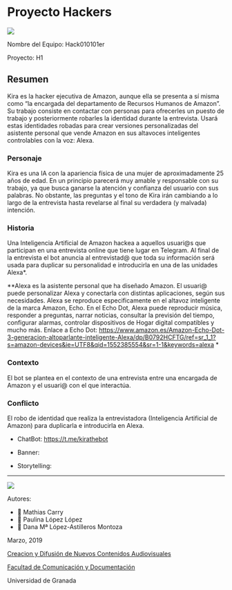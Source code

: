 # Proyecto Hackers


![](https://pbs.twimg.com/profile_images/705223576945700864/FuC-WWlc_400x400.jpg)


Nombre del Equipo: Hack010101er

Proyecto: H1 

## Resumen
Kira es la hacker ejecutiva de Amazon, aunque ella se presenta a sí misma como “la encargada del departamento de Recursos Humanos de Amazon”. Su trabajo consiste en contactar con personas para ofrecerles un puesto de trabajo y posteriormente robarles la identidad durante la entrevista. Usará estas identidades robadas para crear versiones personalizadas del asistente personal que vende Amazon en sus altavoces inteligentes controlables con la voz: Alexa.

### Personaje
Kira es una IA con la apariencia física de una mujer de aproximadamente 25 años de edad. En un principio parecerá muy amable y responsable con su trabajo, ya que busca ganarse la atención y confianza del usuario con sus palabras. No obstante, las preguntas y el tono de Kira irán cambiando a lo largo de la entrevista hasta revelarse al final su verdadera (y malvada) intención.

### Historia
Una Inteligencia Artificial de Amazon hackea a aquellos usuari@s que participan en una entrevista online que tiene lugar en Telegram. Al final de la entrevista el bot anuncia al entrevistad@ que toda su información será usada para duplicar su personalidad e introducirla en una de las unidades Alexa*. 

*\*Alexa es la asistente personal que ha diseñado Amazon. El usuari@ puede personalizar Alexa y conectarla con distintas aplicaciones, según sus necesidades. Alexa se reproduce especificamente en el altavoz inteligente de la marca Amazon, Echo. En el Echo Dot, Alexa puede reproducir música, responder a preguntas, narrar noticias, consultar la previsión del tiempo, configurar alarmas, controlar dispositivos de Hogar digital compatibles y mucho más. Enlace a Echo Dot: https://www.amazon.es/Amazon-Echo-Dot-3-generacion-altoparlante-inteligente-Alexa/dp/B0792HCFTG/ref=sr_1_1?s=amazon-devices&ie=UTF8&qid=1552385554&sr=1-1&keywords=alexa *

### Contexto
El bot se plantea en el contexto de una entrevista entre una encargada de Amazon y el usuari@ con el que interactúa. 

### Conflicto 
El robo de identidad que realiza la entrevistadora (Inteligencia Artificial de Amazon) para duplicarla e introducirla en Alexa. 


- ChatBot: https://t.me/kirathebot 

- Banner:  

- Storytelling: 

------
![](https://upload.wikimedia.org/wikipedia/commons/thumb/6/62/CC-BY-SA-Andere_Wikis_%28v%29.svg/200px-CC-BY-SA-Andere_Wikis_%28v%29.svg.png)


Autores: 
- :man: Mathias Carry
- :woman: Paulina López López
- :woman: Dana Mª López-Astilleros Montoza

<!---
Lista completa de emojis de markDown - https://gist.github.com/rxaviers/7360908) 
-->



Marzo, 2019

[Creacion y Difusión de Nuevos Contenidos Audiovisuales](http://utopolis.ugr.es/medialab)

[Facultad de Comunicación y Documentación](http://fcd.ugr.es)

Universidad de Granada
